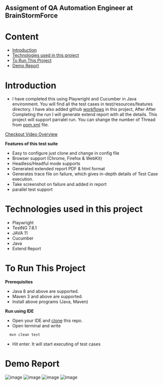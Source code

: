 ## Assigment of QA Automation Engineer at BrainStormForce

# Content
- [Introduction](https://github.com/imranhasanraaz/BrainStormForce?tab=readme-ov-file#introduction)
- [Technologies used in this project](https://github.com/imranhasanraaz/BrainStormForce?tab=readme-ov-file#technologies-used-in-this-project)
- [To Run This Project](https://github.com/imranhasanraaz/BrainStormForce?tab=readme-ov-file#to-run-this-project)
- [Demo Report](https://github.com/imranhasanraaz/BrainStormForce?tab=readme-ov-file#demo-report)

# Introduction
- I have completed this using Playwright and Cucumber in Java environment. You will find all the test cases in test/resources/features directory. I have also added github [workflows](https://github.com/imranhasanraaz/BrainStormForce/actions) in this project, After After Completing the run I will generate extend report with all the details.
This project will support parralel run. You can shange the number of Thread from [pom.xml](https://github.com/imranhasanraaz/BrainStormForce/blob/main/pom.xml) file. 

[Checkout Video Overview](https://app.claap.io/lexigra/c-2ECn5lHQUB-EIrmnrfRZK43)

**Features of this test suite**
- Easy to configure just clone and change in config file
- Browser support (Chrome, Firefox & WebKit)
- Headless/Headful mode supports
- Generated extended report PDF & html format
- Generates trace file on failure, which gives in-depth details of Test Case execution.
- Take screenshot on failure and added in report
- parallel test support

# Technologies used in this project
- Playwright
- TestNG 7.8.1
- JAVA 11
- Cucumber
- Java
- Extend Report

# To Run This Project
**Prerequisites**
- Java 8 and above are supported.
- Maven 3 and above are supported.
- Install above programs (Java, Maven)

**Run using IDE**
- Open your IDE and [clone](https://github.com/imranhasanraaz/BrainStormForce.git) this repo. 
- Open terminal and write 
```bash
  mvn clean test
``` 
- Hit enter. It will start executing of test cases


# Demo Report
![image](https://github.com/imranhasanraaz/BrainStormForce/assets/110620143/34258bf5-ebdb-47cf-9569-eb37ca94ad3f)
![image](https://github.com/imranhasanraaz/BrainStormForce/assets/110620143/68fd2b21-112e-48a9-92be-1d0dabcbf200)
![image](https://github.com/imranhasanraaz/BrainStormForce/assets/110620143/a9b192d9-54cd-466b-a6cb-512fddf3b707)
![image](https://github.com/imranhasanraaz/BrainStormForce/assets/110620143/a411d787-e8c4-4979-adb5-805bed7f5511)


